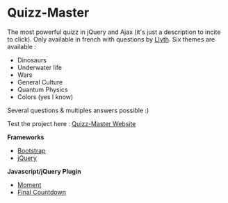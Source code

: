 # Quizz-Master
The most powerful quizz in jQuery and Ajax (it's just a description to incite to click).
Only available in french with questions by [LIyth](href "https://github.com/LIyth"). Six themes are available :


* Dinosaurs
* Underwater life
* Wars
* General Culture
* Quantum Physics
* Colors (yes I know)

Several questions & multiples answers possible :)

Test the project here : [Quizz-Master Website](href "http://quizzmaster.lois-boubault.fr")

**Frameworks**

* [Bootstrap](href "https://github.com/twbs/bootstrap")
* [jQuery](href "https://github.com/jquery/jquery")

**Javascript/jQuery Plugin**

* [Moment](href "https://github.com/moment/moment")
* [Final Countdown](href "https://github.com/hilios/jQuery.countdown")
